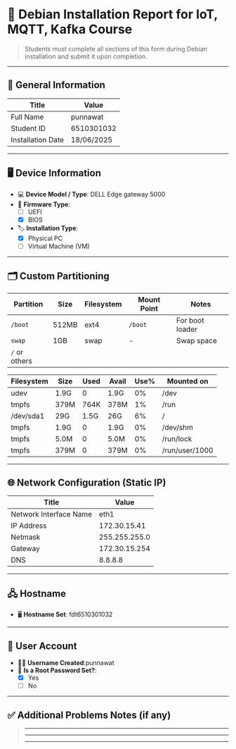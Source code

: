 # 📄 Debian Installation Report for IoT, MQTT, Kafka Course

> Students must complete all sections of this form during Debian installation and submit it upon completion.

---

## 🔧 General Information

| Title                  | Value                                               |
| -----------------------| --------------------------------------------------- |
| Full Name              | punnawat|
| Student ID              | 6510301032 |
| Installation Date      | 18/06/2025|


---

## 🖥️ Device Information

- 💻 **Device Model / Type**: DELL Edge gateway 5000
- 🧬 **Firmware Type**:  
  - [ ] UEFI  
  - [x] BIOS  
- 🏷️ **Installation Type**:  
  - [x] Physical PC  
  - [ ] Virtual Machine (VM)

---

## 🗂️ Custom Partitioning

| Partition     | Size   | Filesystem | Mount Point           | Notes              |
|---------------|--------|------------|------------------------|--------------------|
| `/boot`       | 512MB  | ext4       | `/boot`                | For boot loader    |
| `swap`        | 1GB    | swap       | -                      | Swap space         |
| `/` or others |        |            |                        |                    |

|Filesystem      |Size | Used | Avail |Use% |Mounted on|
|----------------|-----|------|-------|-----|-----------|
|udev            |1.9G |    0 |  1.9G |  0% |/dev |
|tmpfs           |379M | 764K |  378M |  1% |/run|
|/dev/sda1       | 29G | 1.5G |   26G |  6% |/|
|tmpfs           |1.9G |    0 |  1.9G |  0% |/dev/shm|
|tmpfs           |5.0M |    0 |  5.0M |  0% |/run/lock|
|tmpfs           |379M |    0 |  379M |  0% |/run/user/1000|
---

## 🌐 Network Configuration (Static IP)

| Title                   | Value                                               |
| ------------------------| --------------------------------------------------- |
| Network Interface Name  | eth1   |
| IP Address              | 172.30.15.41 |
| Netmask                 | 255.255.255.0 |
| Gateway                 | 172.30.15.254|
| DNS                     | 8.8.8.8 |

---

## 🖧 Hostname

- 🖥️ **Hostname Set**: fdt6510301032

---

## 👤 User Account

- 👨‍💻 **Username Created**:punnawat
- 🔐 **Is a Root Password Set?**:  
  - [X] Yes  
  - [ ] No

---

## ✅ Additional Problems Notes (if any)

> _____________________________________________________________________  
> _____________________________________________________________________  
> _____________________________________________________________________

